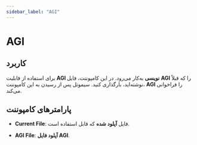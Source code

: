 ```yaml
---
sidebar_label: "AGI"
---
```




# AGI  

## کاربرد  

برای استفاده از قابلیت **AGI نویسی** به‌کار می‌رود. در این کامپوننت، فایل **AGI** را که قبلاً نوشته‌اید، بارگذاری کنید. سیموتل پس از رسیدن به این کامپوننت، **AGI** را فراخوانی می‌کند.  

## پارامترهای کامپوننت  

- **Current File**: فایل **آپلود شده** که قابل استفاده است.  

- **AGI File**: **آپلود فایل AGI**.  
